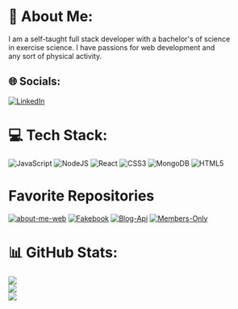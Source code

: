 # 💫 About Me:
I am a self-taught full stack developer with a bachelor's of science<br>in exercise science. I have passions for web development and  <br>any sort of physical activity.<br>


## 🌐 Socials:
[![LinkedIn](https://img.shields.io/badge/LinkedIn-%230077B5.svg?logo=linkedin&logoColor=white)](https://linkedin.com/in/robert-siciliano-120379240) 

# 💻 Tech Stack:
![JavaScript](https://img.shields.io/badge/javascript-%23323330.svg?style=flat&logo=javascript&logoColor=%23F7DF1E) ![NodeJS](https://img.shields.io/badge/node.js-6DA55F?style=flat&logo=node.js&logoColor=white) ![React](https://img.shields.io/badge/react-%2320232a.svg?style=flat&logo=react&logoColor=%2361DAFB) ![CSS3](https://img.shields.io/badge/css3-%231572B6.svg?style=flat&logo=css3&logoColor=white) ![MongoDB](https://img.shields.io/badge/MongoDB-%234ea94b.svg?style=flat&logo=mongodb&logoColor=white) ![HTML5](https://img.shields.io/badge/html5-%23E34F26.svg?style=flat&logo=html5&logoColor=white) 

# Favorite Repositories
[![about-me-web](https://img.shields.io/badge/-Portfolio%20Website-blueviolet)](https://github.com/RShillgit/about-me-web) 
[![Fakebook](https://img.shields.io/badge/-Fakebook-%231877f2)](https://github.com/RShillgit/Fakebook/) 
[![Blog-Api](https://img.shields.io/badge/-Blog--Api-brightgreen)](https://github.com/RShillgit/Blog-Api/) 
[![Members-Only](https://img.shields.io/badge/-Blog--Api-yellow)](https://github.com/RShillgit/Members-Only)

# 📊 GitHub Stats:
![](https://github-readme-stats.vercel.app/api?username=RShillgit&theme=react&hide_border=false&include_all_commits=false&count_private=false)<br/>
![](https://github-readme-streak-stats.herokuapp.com/?user=RShillgit&theme=react&hide_border=false)<br/>
![](https://github-readme-stats.vercel.app/api/top-langs/?username=RShillgit&theme=react&hide_border=false&include_all_commits=false&count_private=false&layout=compact)

<!-- Proudly created with GPRM ( https://gprm.itsvg.in ) -->
